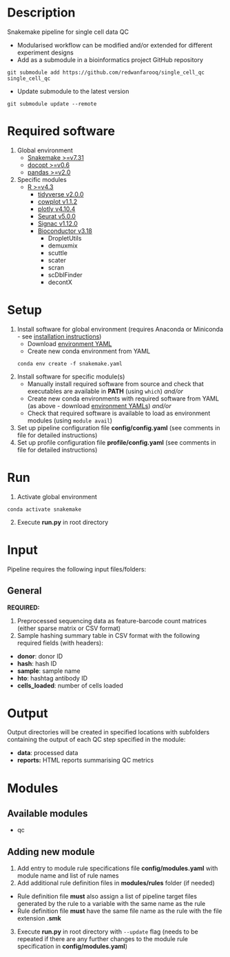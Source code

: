 # Description
Snakemake pipeline for single cell data QC
- Modularised workflow can be modified and/or extended for different experiment designs
- Add as a submodule in a bioinformatics project GitHub repository
```
git submodule add https://github.com/redwanfarooq/single_cell_qc single_cell_qc
```
- Update submodule to the latest version
```
git submodule update --remote
```

# Required software
1. Global environment
    - [Snakemake >=v7.31](https://snakemake.readthedocs.io/en/stable/getting_started/installation.html)
    - [docopt >=v0.6](https://github.com/docopt/docopt)
    - [pandas >=v2.0](https://pandas.pydata.org/docs/getting_started/install.html)
2. Specific modules
    - [R >=v4.3](https://cran.r-project.org)
        * [tidyverse v2.0.0](https://CRAN.R-project.org/package=tidyverse)
        * [cowplot v1.1.2](https://CRAN.R-project.org/package=cowplot)
        * [plotly v4.10.4](https://CRAN.R-project.org/package=plotly)
        * [Seurat v5.0.0](https://CRAN.R-project.org/package=Seurat)
        * [Signac v1.12.0](https://CRAN.R-project.org/package=Signac)
        * [Bioconductor v3.18](https://www.bioconductor.org/install/)
            + DropletUtils
            + demuxmix
            + scuttle
            + scater
            + scran
            + scDblFinder
            + decontX

# Setup
1. Install software for global environment (requires Anaconda or Miniconda - see [installation instructions](https://conda.io/projects/conda/en/stable/user-guide/install/index.html))
    - Download [environment YAML](/resources/envs/snakemake.yaml)
    - Create new conda environment from YAML
    ```
    conda env create -f snakemake.yaml
    ```
2. Install software for specific module(s)
    - Manually install required software from source and check that executables are available in **PATH** (using `which`) *and/or*
    - Create new conda environments with required software from YAML (as above - download [environment YAMLs](/resources/envs)) *and/or*
    - Check that required software is available to load as environment modules (using `module avail`)
3. Set up pipeline configuration file **config/config.yaml** (see comments in file for detailed instructions)
4. Set up profile configuration file **profile/config.yaml** (see comments in file for detailed instructions)

# Run
1. Activate global environment
```
conda activate snakemake
```
2. Execute **run.py** in root directory

# Input
Pipeline requires the following input files/folders:

## General

**REQUIRED:**

1. Preprocessed sequencing data as feature-barcode count matrices (either sparse matrix or CSV format)
2. Sample hashing summary table in CSV format with the following required fields (with headers):
- **donor**: donor ID
- **hash**: hash ID
- **sample**: sample name
- **hto**: hashtag antibody ID
- **cells_loaded**: number of cells loaded

# Output
Output directories will be created in specified locations with subfolders containing the output of each QC step specified in the module:
- **data**: processed data
- **reports:** HTML reports summarising QC metrics

# Modules

## Available modules
- qc

## Adding new module
1. Add entry to module rule specifications file **config/modules.yaml** with module name and list of rule names
2. Add additional rule definition files in **modules/rules** folder (if needed)
- Rule definition file **must** also assign a list of pipeline target files generated by the rule to a variable with the same name as the rule
- Rule definition file **must** have the same file name as the rule with the file extension **.smk**
3. Execute **run.py** in root directory with `--update` flag (needs to be repeated if there are any further changes to the module rule specification in **config/modules.yaml**)